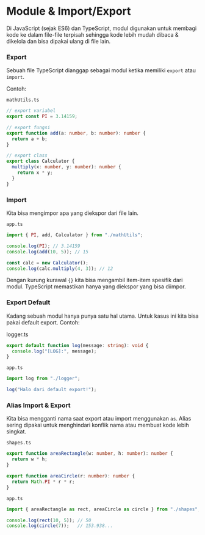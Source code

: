 # Module & Import/Export

Di JavaScript (sejak ES6) dan TypeScript, modul digunakan untuk membagi kode ke dalam file-file terpisah sehingga kode lebih mudah dibaca & dikelola dan bisa dipakai ulang di file lain. 

### Export
Sebuah file TypeScript dianggap sebagai modul ketika memiliki `export` atau `import`.

Contoh:

`mathUtils.ts`
```ts
// export variabel
export const PI = 3.14159;

// export fungsi
export function add(a: number, b: number): number {
  return a + b;
}

// export class
export class Calculator {
  multiply(x: number, y: number): number {
    return x * y;
  }
}
```


### Import
Kita bisa mengimpor apa yang diekspor dari file lain.

`app.ts`
```ts
import { PI, add, Calculator } from "./mathUtils";

console.log(PI); // 3.14159
console.log(add(10, 5)); // 15

const calc = new Calculator();
console.log(calc.multiply(4, 3)); // 12
```
Dengan kurung kurawal `{}` kita bisa mengambil item-item spesifik dari modul. TypeScript memastikan hanya yang diekspor yang bisa diimpor.

### Export Default
Kadang sebuah modul hanya punya satu hal utama. Untuk kasus ini kita bisa pakai default export.
Contoh:

logger.ts
```ts
export default function log(message: string): void {
  console.log("[LOG]:", message);
}
```

`app.ts`
```ts
import log from "./logger";

log("Halo dari default export!");
```

### Alias Import & Export
Kita bisa mengganti nama saat export atau import menggunakan `as`. Alias sering dipakai untuk menghindari konflik nama atau membuat kode lebih singkat.

`shapes.ts`
```ts
export function areaRectangle(w: number, h: number): number {
  return w * h;
}

export function areaCircle(r: number): number {
  return Math.PI * r * r;
}
```

`app.ts`
```ts
import { areaRectangle as rect, areaCircle as circle } from "./shapes";

console.log(rect(10, 5)); // 50
console.log(circle(7));   // 153.938...
```

